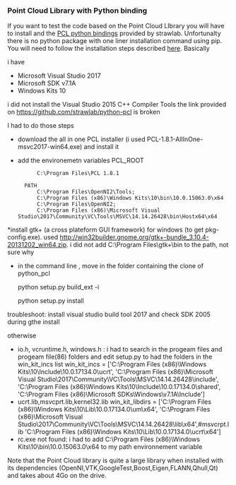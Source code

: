 ### Point Cloud Library with Python binding

If you want to test the code based on the Point Cloud LIbrary you will have to install and the [PCL python bindings](http://strawlab.github.io/python-pcl/) provided by strawlab.
Unfortunalty there is no python package with one liner installation command using pip.
You will need to follow the installation steps described [here](http://strawlab.github.io/python-pcl/). Basically

i have
 
* Microsoft Visual Studio 2017
* Microsoft SDK v7.1A
* Windows Kits 10

i did not install the  Visual Studio 2015 C++ Compiler Tools  the link provided on https://github.com/strawlab/python-pcl is broken

I had to do those steps

* download the all in one PCL installer (i used  PCL-1.8.1-AllInOne-msvc2017-win64.exe) and install it
* add the environemetn variables
        PCL_ROOT

            C:\Program Files\PCL 1.8.1

        PATH
			C:\Program Files\OpenNI2\Tools;
			C:\Program Files (x86)\Windows Kits\10\bin\10.0.15063.0\x64
			C:\Program Files\OpenNI2;
			C:\Program Files (x86)\Microsoft Visual Studio\2017\Community\VC\Tools\MSVC\14.14.26428\bin\Hostx64\x64

*install gtk+  (a cross plateform GUI framework) for windows (to get pkg-config.exe). used http://win32builder.gnome.org/gtk+-bundle_3.10.4-20131202_win64.zip. i did not add C:\Program Files\gtk+\bin to the path, not sure why

		

* in the command line , move in the folder containing the clone of python_pcl 
	
	python setup.py build_ext -i

	python setup.py install


troubleshoot:
install visual studio build tool 2017 and check SDK 2005 during gthe install 

otherwise

* io.h, vcruntime.h, windows.h : i had to search in the progeam files and progeam file(86) folders and edit setup.py to had the folders in the win_kit_incs list
			win_kit_incs = ['C:\\Program Files (x86)\\Windows Kits\\10\Include\\10.0.17134.0\\ucrt',
			'C:\\Program Files (x86)\\Microsoft Visual Studio\\2017\\Community\\VC\Tools\\MSVC\\14.14.26428\\include',
			'C:\\Program Files (x86)\\Windows Kits\\10\\Include\\10.0.17134.0\\shared',
			'C:\Program Files (x86)\\Microsoft SDKs\\Windows\\v7.1A\\Include']
* ucrt.lib,msvcprt.lib,kernel32.lib
			win_kit_libdirs = ['C:\\Program Files (x86)\\Windows Kits\\10\\Lib\\10.0.17134.0\\um\\x64',
			'C:\\Program Files (x86)\\Microsoft Visual Studio\\2017\\Community\\VC\\Tools\\MSVC\\14.14.26428\\lib\\x64',#msvcrpt.lib
			'C:\\Program Files (x86)\\Windows Kits\\10\\Lib\\10.0.17134.0\\ucrt\\x64']
* rc.exe not found: i had to add C:\Program Files (x86)\Windows Kits\10\bin\10.0.15063.0\x64 to my path environnement variable


Note that the Point Cloud library is quite a large library when installed with its dependencies (OpenNI,VTK,GoogleTest,Boost,Eigen,FLANN,Qhull,Qt) and takes about 4Go on the drive.